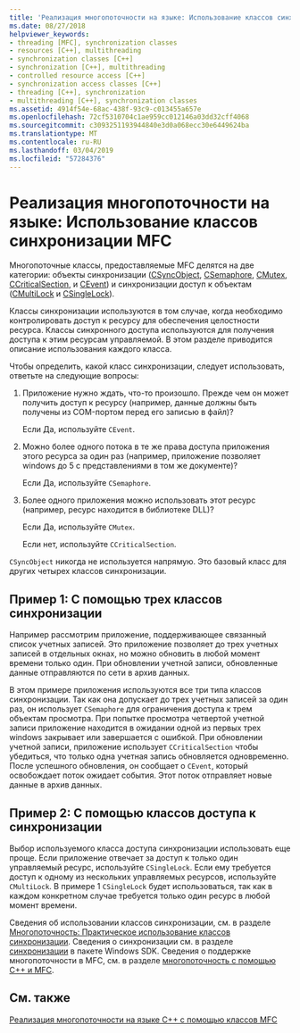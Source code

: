 ```yaml
---
title: 'Реализация многопоточности на языке: Использование классов синхронизации MFC'
ms.date: 08/27/2018
helpviewer_keywords:
- threading [MFC], synchronization classes
- resources [C++], multithreading
- synchronization classes [C++]
- synchronization [C++], multithreading
- controlled resource access [C++]
- synchronization access classes [C++]
- threading [C++], synchronization
- multithreading [C++], synchronization classes
ms.assetid: 4914f54e-68ac-438f-93c9-c013455a657e
ms.openlocfilehash: 72cf5310704c1ae959cc012146a03dd32cff4068
ms.sourcegitcommit: c3093251193944840e3d0a068ecc30e6449624ba
ms.translationtype: MT
ms.contentlocale: ru-RU
ms.lasthandoff: 03/04/2019
ms.locfileid: "57284376"
---
```

# <a name="multithreading-when-to-use-the-mfc-synchronization-classes"></a>Реализация многопоточности на языке: Использование классов синхронизации MFC

Многопоточные классы, предоставляемые MFC делятся на две категории: объекты синхронизации ([CSyncObject](../mfc/reference/csyncobject-class.md), [CSemaphore](../mfc/reference/csemaphore-class.md), [CMutex](../mfc/reference/cmutex-class.md), [ CCriticalSection](../mfc/reference/ccriticalsection-class.md), и [CEvent](../mfc/reference/cevent-class.md)) и синхронизации доступ к объектам ([CMultiLock](../mfc/reference/cmultilock-class.md) и [CSingleLock](../mfc/reference/csinglelock-class.md)).

Классы синхронизации используются в том случае, когда необходимо контролировать доступ к ресурсу для обеспечения целостности ресурса. Классы синхронного доступа используются для получения доступа к этим ресурсам управляемой. В этом разделе приводится описание использования каждого класса.

Чтобы определить, какой класс синхронизации, следует использовать, ответьте на следующие вопросы:

1. Приложение нужно ждать, что-то произошло. Прежде чем он может получить доступ к ресурсу (например, данные должны быть получены из COM-портом перед его записью в файл)?

   Если Да, используйте `CEvent`.

2. Можно более одного потока в те же права доступа приложения этого ресурса за один раз (например, приложение позволяет windows до 5 с представлениями в том же документе)?

   Если Да, используйте `CSemaphore`.

3. Более одного приложения можно использовать этот ресурс (например, ресурс находится в библиотеке DLL)?

   Если Да, используйте `CMutex`.

   Если нет, используйте `CCriticalSection`.

`CSyncObject` никогда не используется напрямую. Это базовый класс для других четырех классов синхронизации.

## <a name="example-1-using-three-synchronization-classes"></a>Пример 1: С помощью трех классов синхронизации

Например рассмотрим приложение, поддерживающее связанный список учетных записей. Это приложение позволяет до трех учетных записей в отдельных окнах, но можно обновить в любой момент времени только один. При обновлении учетной записи, обновленные данные отправляются по сети в архив данных.

В этом примере приложения используются все три типа классов синхронизации. Так как она допускает до трех учетных записей за один раз, он использует `CSemaphore` для ограничения доступа к трем объектам просмотра. При попытке просмотра четвертой учетной записи приложение находится в ожидании одной из первых трех windows закрывает или завершается с ошибкой. При обновлении учетной записи, приложение использует `CCriticalSection` чтобы убедиться, что только одна учетная запись обновляется одновременно. После успешного обновления, он сообщает о `CEvent`, который освобождает поток ожидает события. Этот поток отправляет новые данные в архив данных.

## <a name="example-2-using-synchronization-access-classes"></a>Пример 2: С помощью классов доступа к синхронизации

Выбор используемого класса доступа синхронизации использовать еще проще. Если приложение отвечает за доступ к только один управляемый ресурс, используйте `CSingleLock`. Если ему требуется доступ к одному из нескольких управляемых ресурсов, используйте `CMultiLock`. В примере 1 `CSingleLock` будет использоваться, так как в каждом конкретном случае требуется только один ресурс в любой момент времени.

Сведения об использовании классов синхронизации, см. в разделе [Многопоточность: Практическое использование классов синхронизации](multithreading-how-to-use-the-synchronization-classes.md). Сведения о синхронизации см. в разделе [синхронизации](/windows/desktop/Sync/synchronization) в пакете Windows SDK. Сведения о поддержке многопоточности в MFC, см. в разделе [многопоточность с помощью C++ и MFC](multithreading-with-cpp-and-mfc.md).

## <a name="see-also"></a>См. также

[Реализация многопоточности на языке C++ с помощью классов MFC](multithreading-with-cpp-and-mfc.md)
